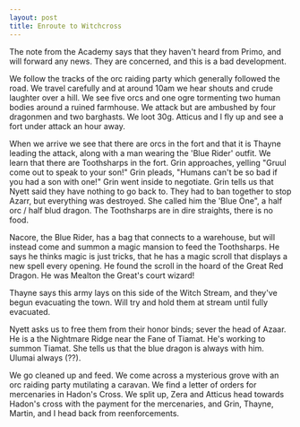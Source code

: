 ```yaml
---
layout: post
title: Enroute to Witchcross
--- 
```

The note from the Academy says that they haven't heard from Primo, and will forward any news. They are concerned, and this is a bad development.

We follow the tracks of the orc raiding party which generally followed the road. We travel carefully and at around 10am we hear shouts and crude laughter over a hill. We see five orcs and one ogre tormenting two human bodies around a ruined farmhouse. We attack but are ambushed by four dragonmen and two barghasts. We loot 30g. Atticus and I fly up and see a fort under attack an hour away. 

When we arrive we see that there are orcs in the fort and that it is Thayne leading the attack, along with a man wearing the 'Blue Rider' outfit. We learn that there are Toothsharps in the fort. Grin approaches, yelling "Gruul come out to speak to your son!" Grin pleads, "Humans can't be so bad if you had a son with one!" Grin went inside to negotiate. Grin tells us that Nyett said they have nothing to go back to. They had to ban together to stop Azarr, but everything was destroyed. She called him the 'Blue One", a half orc / half blud dragon. The Toothsharps are in dire straights, there is no food.

Nacore, the Blue Rider, has a bag that connects to a warehouse, but will instead come and summon a magic mansion to feed the Toothsharps. He says he thinks magic is just tricks, that he has a magic scroll that displays a new spell every opening. He found the scroll in the hoard of the Great Red Dragon. He was Mealton the Great's court wizard!

Thayne says this army lays on this side of the Witch Stream, and they've begun evacuating the town. Will try and hold them at stream until fully evacuated.

Nyett asks us to free them from their honor binds; sever the head of Azaar. He is a the Nightmare Ridge near the Fane of Tiamat. He's working to summon Tiamat. She tells us that the blue dragon is always with him. Ulumai always (??).

We go cleaned up and feed. We come across a mysterious grove with an orc raiding party mutilating a caravan. We find a letter of orders for mercenaries in Hadon's Cross. We split up, Zera and Atticus head towards Hadon's cross with the payment for the mercenaries, and Grin, Thayne, Martin, and I head back from reenforcements.
